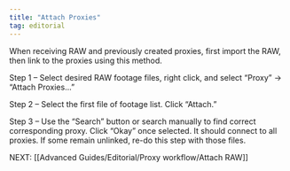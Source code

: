 ```yaml
---
title: "Attach Proxies"
tag: editorial
---
```

When receiving RAW and previously created proxies, first import the RAW, then link to the proxies using this method.

Step 1 – Select desired RAW footage files, right click, and select “Proxy” → “Attach Proxies...”

Step 2 – Select the first file of footage list. Click “Attach.”

Step 3 – Use the “Search” button or search manually to find correct corresponding proxy. Click “Okay” once selected. It should connect to all proxies. If some remain unlinked, re-do this step with those files.

NEXT: [[Advanced Guides/Editorial/Proxy workflow/Attach RAW]]